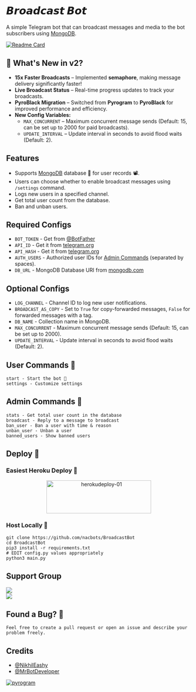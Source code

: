 # 𝘽𝙧𝙤𝙖𝙙𝙘𝙖𝙨𝙩 𝘽𝙤𝙩
A simple Telegram bot that can broadcast messages and media to the bot subscribers using [MongoDB](https://mongodb.com).  

[![Readme Card](https://github-readme-stats.vercel.app/api/pin/?username=NACBots&repo=BroadcastBot&theme=flag-india)](https://github.com/nacbots/broadcastbot&bg_color=#24292F)  

## 🚀 What's New in v2?  
- **15x Faster Broadcasts** – Implemented **semaphore**, making message delivery significantly faster!  
- **Live Broadcast Status** – Real-time progress updates to track your broadcasts.  
- **PyroBlack Migration** – Switched from **Pyrogram** to **PyroBlack** for improved performance and efficiency.  
- **New Config Variables:**  
  - `MAX_CONCURRENT` – Maximum concurrent message sends (Default: 15, can be set up to 2000 for paid broadcasts).  
  - `UPDATE_INTERVAL` – Update interval in seconds to avoid flood waits (Default: 2).  

## Features  

- Supports [MongoDB](https://mongodb.com) database 💁 for user records 📽.  
- Users can choose whether to enable broadcast messages using `/settings` command.  
- Logs new users in a specified channel.  
- Get total user count from the database.  
- Ban and unban users.  

## Required Configs  

- `BOT_TOKEN` - Get from [@BotFather](https://t.me/BotFather)  
- `API_ID` - Get it from [telegram.org](https://my.telegram.org/auth)  
- `API_HASH` - Get it from [telegram.org](https://my.telegram.org/auth)  
- `AUTH_USERS` - Authorized user IDs for [Admin Commands](https://github.com/nacbots/broadcastbot#admin-commands) (separated by spaces).  
- `DB_URL` - MongoDB Database URI from [mongodb.com](https://mongodb.com)  

## Optional Configs  

- `LOG_CHANNEL` - Channel ID to log new user notifications.  
- `BROADCAST_AS_COPY` - Set to `True` for copy-forwarded messages, `False` for forwarded messages with a tag.  
- `DB_NAME` - Collection name in MongoDB.  
- `MAX_CONCURRENT` - Maximum concurrent message sends (Default: 15, can be set up to 2000).  
- `UPDATE_INTERVAL` - Update interval in seconds to avoid flood waits (Default: 2).  

## User Commands 🤔  

```
start - Start the bot 🥲  
settings - Customize settings  
```

## Admin Commands 🤫  

```
stats - Get total user count in the database  
broadcast - Reply to a message to broadcast  
ban_user - Ban a user with time & reason  
unban_user - Unban a user  
banned_users - Show banned users  
```

## Deploy 🚀  

### Easiest Heroku Deploy 🤭  

<p align="center">  
    <a href="https://heroku.com/deploy?template=https://github.com/nacbots/BroadcastBot">  
    <img src="https://github.com/nacbots/broadcastbot/blob/main/herokudeploy-01.svg" alt="herokudeploy-01" border="0" height="90" width="285"></a>  
</p>  

### Host Locally 🤕  

```shell
git clone https://github.com/nacbots/BroadcastBot  
cd BroadcastBot  
pip3 install -r requirements.txt  
# EDIT config.py values appropriately  
python3 main.py  
```

## Support Group  

<a href="https://t.me/NACBots"><img src="https://img.shields.io/badge/Telegram-Updates%20Channel-blue.svg?logo=telegram"></a>  
<a href="https://t.me/n_a_c_bot_developers"><img src="https://img.shields.io/badge/Telegram-Support%20Group-blue.svg?logo=telegram"></a>  

## Found a Bug? 🐛  

```Feel free to create a pull request or open an issue and describe your problem freely.```  

## Credits  

- [@NikhilEashy](https://github.com/nikhileashy)  
- [@MrBotDeveloper](https://github.com/MrBotDeveloper)  

<a href="https://pyrogram.org"><img src="https://i.ibb.co/SVLD5k8/Document-1222546317.png" alt="pyrogram" border="0"></a>  

